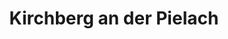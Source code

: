 ---
title: Kirchberg an der Pielach
url: /kirchberg-an-der-pielach/
latitude: 48.026
longitude: 15.429
---